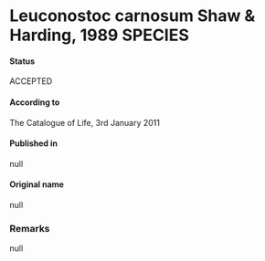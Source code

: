 # Leuconostoc carnosum Shaw & Harding, 1989 SPECIES

#### Status
ACCEPTED

#### According to
The Catalogue of Life, 3rd January 2011

#### Published in
null

#### Original name
null

### Remarks
null
